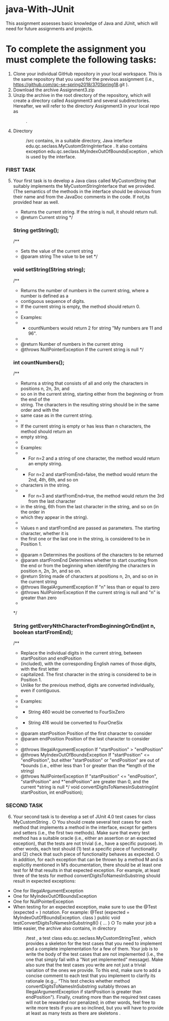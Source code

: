 # java-With-JUnit #
This assignment assesses basic knowledge of Java and JUnit, which will need for future assignments and projects.

# To complete the assignment you must complete the following tasks: #

1. Clone your individual GitHub repository in your local workspace. This is the same repository
that you used for the previous assignment (i.e.,
https://github.com/qc-se-spring2018/370Spring18<firstinitiallastname>.git ).
2. Download the archive Assignment3.zip
3. Unzip the archive in the root directory of the repository, which will create a directory called
Assignment3 and several subdirectories. Hereafter, we will refer to the directory
Assignment3 in your local repo as <dir> .
4. Directory <dir>/src contains, in a suitable directory, Java interface
edu.qc.seclass.MyCustomStringInterface . It also contains exception
edu.qc.seclass.MyIndexOutOfBoundsException , which is used by the interface.

### FIRST TASK ###
5. Your first task is to develop a Java class called MyCustomString that suitably implements the
MyCustomStringInterface that we provided. (The semantics of the methods in the
interface should be obvious from their name and from the JavaDoc comments in the code. If
not,its provided hear as well.

     * Returns the current string. If the string is null, it should return null.
     * @return Current string
     */
     ### String getString(); ###

    /**
     * Sets the value of the current string
     * @param string The value to be set
     */
     ### void setString(String string); ###

    /**
     * Returns the number of numbers in the current string, where a number is defined as a
     * contiguous sequence of digits.
     * If the current string is empty, the method should return 0.
     *
     * Examples:
     * - countNumbers would return 2 for string "My numbers are 11 and 96".
     *
     * @return Number of numbers in the current string
     * @throws NullPointerException If the current string is null
     */
    ### int countNumbers(); ###
    /**
     * Returns a string that consists of all and only the characters in positions n, 2n, 3n, and
     * so on in the current string, starting either from the beginning or from the end of the
     * string. The characters in the resulting string should be in the same order and with the
     * same case as in the current string.
     *
     * If the current string is empty or has less than n characters, the method should return an
     * empty string.
     *
     * Examples:
     * - For n=2 and a string of one character, the method would return an empty string.
     * - For n=2 and startFromEnd=false, the method would return the 2nd, 4th, 6th, and so on
     *   characters in the string.
     * - For n=3 and startFromEnd=true, the method would return the 3rd from the last character
     *   in the string, 6th from the last character in the string, and so on (in the order in
     *   which they appear in the string).
     *
     * Values n and startFromEnd are passed as parameters. The starting character, whether it is
     * the first one or the last one in the string, is considered to be in Position 1.
     *
     * @param n Determines the positions of the characters to be returned
     * @param startFromEnd Determines whether to start counting from the end or from the beginning when identifying the characters in position n, 2n, 3n, and so on.
     * @return String made of characters at positions n, 2n, and so on in the current string
     * @throws IllegalArgumentException If "n" less than or equal to zero
     * @throws NullPointerException If the current string is null and "n" is greater than zero
     *
     */
    ### String getEveryNthCharacterFromBeginningOrEnd(int n, boolean startFromEnd); ###
    /**
     * Replace the individual digits in the current string, between startPosition and endPosition
     * (included), with the corresponding English names of those digits, with the first letter
     * capitalized. The first character in the string is considered to be in Position 1.
     * Unlike for the previous method, digits are converted individually, even if contiguous.
     *
     * Examples:
     * - String 460 would be converted to FourSixZero
     * - String 416 would be converted to FourOneSix
     *
     * @param startPosition Position of the first character to consider
     * @param endPosition   Position of the last character to consider
     * 
     * @throws IllegalArgumentException    If "startPosition" > "endPosition"
     * @throws MyIndexOutOfBoundsException If "startPosition" <= "endPosition", but either "startPosition" or "endPosition" are out of
     *bounds (i.e., either less than 1 or greater than the
     *length of the string)
     * @throws NullPointerException        If "startPosition" <= "endPosition", "startPosition" and
     *"endPosition" are greater than 0, and the current
     *string is null
     */
    void convertDigitsToNamesInSubstring(int startPosition, int endPosition);

### SECOND TASK ###
6. Your second task is to develop a set of JUnit 4.0 test cases for class MyCustomString .
○ You should create several test cases for each method that implements a method in the
interface, except for getters and setters (i.e., the first two methods). Make sure that
every test method has a suitable oracle (i.e., either an assertion or an expected
exception), that the tests are not trivial (i.e., have a specific purpose). In other words,
each test should (1) test a specific piece of functionality and (2) check that such piece
of functionality behaves as expected.
○ In addition, for each exception that can be thrown by a method M and is explicitly
mentioned in M’s documentation, there should be at least one test for M that results in
that expected exception. For example, at least three of the tests for method
convertDigitsToNamesInSubstring should result in expected exceptions:
- One for IllegalArgumentException
- One for MyIndexOutOfBoundsException
- One for NullPointerException
- When testing for an expected exception, make sure to use the @Test (expected =
<exception class> ) notation. For example:
@Test (expected = MyIndexOutOfBoundsException. class )
public void testConvertDigitsToNamesInSubstring8() {
...
}
○ To make your job a little easier, the archive also contains, in directory <dir>/test , a
test class edu.qc.seclass.MyCustomStringTest , which provides a skeleton for the
test cases that you need to implement and a complete implementation for a few of
them. Your job is to write the body of the test cases that are not implemented (i.e.,
the one that simply fail with a "Not yet implemented” message). Make also sure that
the test cases you write are not just a trivial variation of the ones we provide. To this
end, make sure to add a concise comment to each test that you implement to
clarify its rationale (e.g.,. “This test checks whether method
convertDigitsToNamesInSubstring suitably throws an IllegalArgumentException if
startPosition is greater than endPosition"). Finally, creating more than the required test
cases will not be rewarded nor penalized; in other words, feel free to write more tests
if you are so inclined, but you will have to provide at least as many tests as there are
skeletons .

